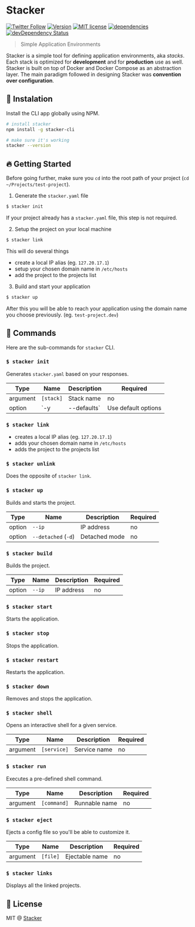 Stacker
=======

[![Twitter Follow](https://img.shields.io/twitter/follow/StackerHQ.svg?style=social?maxAge=2592000)](https://twitter.com/StackerHQ)
[![Version](https://img.shields.io/npm/v/stacker-cli.svg)](https://www.npmjs.com/package/stacker-cli)
[![MIT license](https://img.shields.io/badge/license-MIT-brightgreen.svg)](https://github.com/StackerHQ/stacker-cli/blob/master/LICENSE)
[![dependencies](https://david-dm.org/StackerHQ/stacker-cli.svg)](https://david-dm.org/StackerHQ/stacker-cli)
[![devDependency Status](https://david-dm.org/StackerHQ/stacker-cli/dev-status.svg)](https://david-dm.org/StackerHQ/stacker-cli#info=devDependencies)

> Simple Application Environments

Stacker is a simple tool for defining application environments, aka *stacks*. Each stack is optimized for **development** and for **production** use as well. Stacker is built on top of Docker and Docker Compose as an abstraction layer. The main paradigm followed in designing Stacker was **convention over configuration**.

## :checkered_flag: Instalation

Install the CLI app globally using NPM.

```bash
# install stacker
npm install -g stacker-cli

# make sure it's working
stacker --version
```

## :fire: Getting Started

Before going further, make sure you `cd` into the root path of your project (`cd ~/Projects/test-project`).

1. Generate the `stacker.yaml` file

  ```bash
  $ stacker init
  ```

  If your project already has a `stacker.yaml` file, this step is not required.

2. Setup the project on your local machine

  ```bash
  $ stacker link
  ```

  This will do several things

  - create a local IP alias (eg. `127.20.17.1`)
  - setup your chosen domain name in `/etc/hosts`
  - add the project to the projects list

3. Build and start your application

  ```bash
  $ stacker up
  ```

  After this you will be able to reach your application using the domain name you choose previously. (eg. `test-project.dev`)

## :book: Commands

Here are the sub-commands for `stacker` CLI.

### `$ stacker init`

Generates `stacker.yaml` based on your responses.

| Type | Name | Description | Required |
| --- | --- | --- | --- |
| argument | `[stack]` | Stack name | no |
| option | `-y | --defaults` | Use default options | no |

### `$ stacker link`

- creates a local IP alias (eg. `127.20.17.1`)
- adds your chosen domain name in `/etc/hosts`
- adds the project to the projects list

### `$ stacker unlink`

Does the opposite of `stacker link`.

### `$ stacker up`

Builds and starts the project.

| Type | Name | Description | Required |
| --- | --- | --- | --- |
| option | `--ip` | IP address | no |
| option | `--detached` (`-d`) | Detached mode | no |

### `$ stacker build`

Builds the project.

| Type | Name | Description | Required |
| --- | --- | --- | --- |
| option | `--ip` | IP address | no |

### `$ stacker start`

Starts the application.

### `$ stacker stop`

Stops the application.

### `$ stacker restart`

Restarts the application.

### `$ stacker down`

Removes and stops the application.

### `$ stacker shell`

Opens an interactive shell for a given service.

| Type | Name | Description | Required |
| --- | --- | --- | --- |
| argument | `[service]` | Service name | no |

### `$ stacker run`

Executes a pre-defined shell command.

| Type | Name | Description | Required |
| --- | --- | --- | --- |
| argument | `[command]` | Runnable name | no |

### `$ stacker eject`

Ejects a config file so you'll be able to customize it.

| Type | Name | Description | Required |
| --- | --- | --- | --- |
| argument | `[file]` | Ejectable name | no |

### `$ stacker links`

Displays all the linked projects.

## :scroll: License

MIT @ [Stacker](https://twitter.com/StackerHQ)